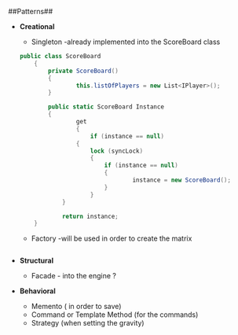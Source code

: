 ##Patterns##

* **Creational**
	+ Singleton -already implemented into the ScoreBoard class
	 
	~~~c#
	public class ScoreBoard
    	{
        	private ScoreBoard()
        	{
        	    	this.listOfPlayers = new List<IPlayer>();
        	}

	        public static ScoreBoard Instance
        	{
            		get
            		{
                		if (instance == null)
                	{
                    	lock (syncLock)
                    	{
                        	if (instance == null)
                        	{
                            		instance = new ScoreBoard();
                        	}
                    	}
                }

                return instance;
        }
	~~~
	
	+ Factory -will be used in order to create the matrix 	 
	~~~c#
   
	~~~
	
* **Structural**
	+ Facade - into the engine ?

		
* **Behavioral**
	+ Memento ( in order to save)
	+ Command or Template Method (for the commands)
	+	Strategy (when setting the gravity)